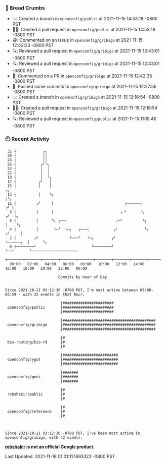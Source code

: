 ### 🍞 Bread Crumbs

 * 💥: Created a branch in `openconfig/public` at 2021-11-15 14:53:19 -0800 PST
 * ✍🏼: Created a pull request in `openconfig/public` at 2021-11-15 14:53:18 -0800 PST
 * 😃: Commented on an issue in `openconfig/gribigo` at 2021-11-15 12:43:23 -0800 PST
 * 🔍: Reviewed a pull request in  `openconfig/gribigo` at 2021-11-15 12:43:01 -0800 PST
 * 🔍: Reviewed a pull request in  `openconfig/gribigo` at 2021-11-15 12:43:01 -0800 PST
 * 💬: Commented on a PR in  `openconfig/gribigo` at 2021-11-15 12:42:35 -0800 PST
 * 🚢: Pushed some commits to `openconfig/gribigo` at 2021-11-15 12:27:56 -0800 PST
 * 💥: Created a branch in `openconfig/gribigo` at 2021-11-15 12:16:54 -0800 PST
 * ✍🏼: Created a pull request in `openconfig/gribigo` at 2021-11-15 12:16:54 -0800 PST
 * 🔍: Reviewed a pull request in  `openconfig/public` at 2021-11-15 11:15:46 -0800 PST

### 🕘 Recent Activity
```
 32 ┼            ╭╮
 30 ┤            ││
 28 ┤            ││
 26 ┤           ╭╯╰╮
 24 ┤           │  │
 22 ┤           │  │
 19 ┤           │  ╰╮
 17 ┤          ╭╯   │
 15 ┤          │    │                                                        ╭╮
 13 ┤          │    ╰╮                                                       │╰╮
 11 ┤         ╭╯     │                                ╭──────╮              ╭╯ │
  9 ┤         │      │                              ╭─╯      ╰╮            ╭╯  ╰╮
  6 ┤         │      ╰╮ ╭──╮                      ╭─╯         ╰╮           │    ╰╮
  4 ┤         │       ╰─╯  ╰─╮   ╭───╮           ╭╯            ╰╮         ╭╯     │
  2 ┤        ╭╯              ╰───╯   ╰─╮        ╭╯              ╰──────╮  │      ╰╮
  0 ┼────────╯                         ╰────────╯                      ╰──╯       ╰─────────────────────
    +───────+───────+───────+───────+───────+───────+───────+───────+───────+───────+───────+───────+────
  00:00   02:00   04:00   06:00   08:00   10:00   12:00   14:00   16:00   18:00   20:00   22:00   00:00   

						Commits by Hour of Day


Since 2021-10-21 03:12:36 -0700 PDT, I'm most active between 03:00-03:59 - with 33 events in that hour.

```



```
                         |#######################
 openconfig/public       |#######################
                         |#######################

                         |##########################################
 openconfig/gribigo      |##########################################
                         |##########################################

                         |#
 bio-routing/bio-rd      |#
                         |#

                         |#########################
 openconfig/ygot         |#########################
                         |#########################

                         |#######
 openconfig/gnoi         |#######
                         |#######

                         |#
 robshakir/public        |#
                         |#

                         |#
 openconfig/reference    |#
                         |#



Since 2021-10-21 03:12:36 -0700 PDT, I've been most active in openconfig/gribigo, with 42 events.

```
**[robshakir](mailto:robjs@google.com) is not an official Google product.**  


Last Updated: 2021-11-16 01:01:11.1693322 -0800 PST
